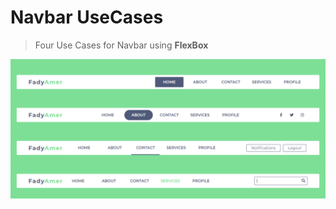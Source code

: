 # Navbar UseCases
> Four Use Cases for Navbar using **FlexBox**
<p align="center">
  <img src="img.png">
</p>
